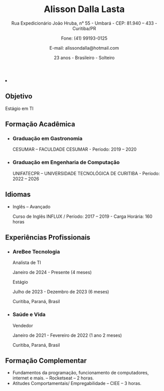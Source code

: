 <div class="container">
    <header>
        <h1>Alisson Dalla Lasta</h1>
        <p>Rua Expedicionário João Hruba, n° 55 - Umbará - CEP: 81.940 – 433 - Curitiba/PR</p>
        <p>Fone: (41) 99193-0125</p>
        <p>E-mail: alissondalla@hotmail.com</p>
        <p>23 anos - Brasileiro - Solteiro</p>
    </header>
    
<body>
    <li>
        <h2>Objetivo</h2>
        <p>Estágio em TI</p>
    </li>

 <h2>Formação Acadêmica</h2>
<ul>
    <li>
        <h3>Graduação em Gastronomia</h3>
        <p>CESUMAR – FACULDADE CESUMAR - Período: 2019 – 2020</p>
    </li>
    <li>
        <h3>Graduação em Engenharia de Computação</h3>
        <p>UNIFATECPR – UNIVERSIDADE TECNOLÓGICA DE CURITIBA - Período: 2022 – 2026</p>
    </li>
</ul>
    <h2>Idiomas</h2>
<ul>
    <li>Inglês – Avançado</li>
    <p>Curso de Inglês INFLUX / Período: 2017 – 2019 - Carga Horária: 160 horas</p>
</ul>
<h2>Experiências Profissionais</h2>
<ul>
    <li>
        <h3>AreBee Tecnologia</h3>
        <p>Analista de TI</p>
        <p>Janeiro de 2024 - Presente (4 meses)</p>
        <p>Estágio</p>
        <p>Julho de 2023 - Dezembro de 2023 (6 meses)</p>
        <p>Curitiba, Paraná, Brasil</p>
    </li>
    <li>
        <h3>Saúde e Vida</h3>
        <p>Vendedor</p>
        <p>Janeiro de 2021 - Fevereiro de 2022 (1 ano 2 meses)</p>
        <p>Curitiba, Paraná, Brasil</p>
    </li>
</ul>
<h2>Formação Complementar</h2>
<ul>
    <li>Fundamentos da programação, funcionamento de computadores, internet e mais. – Rocketseat – 2 horas.</li>
    <li>Atitudes Comportamentais/ Empregabilidade – CIEE – 3 horas.</li>
</ul>
</body>
</div>
